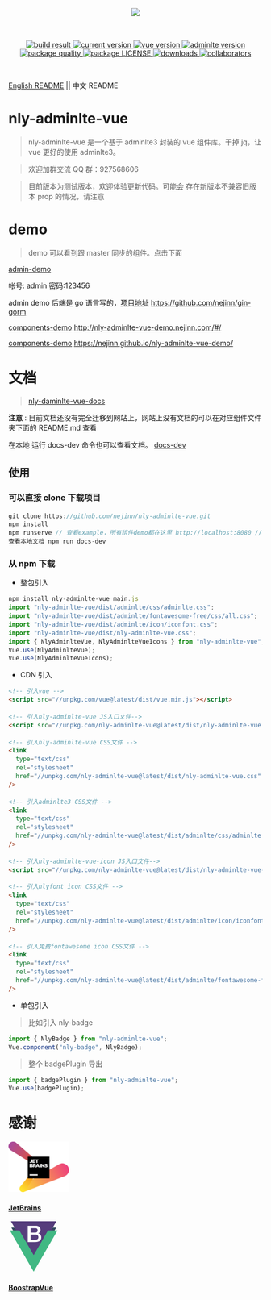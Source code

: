 <p align="center">
  <a href="https://github.com/nejinn/nly-adminlte-vue">
    <img src="https://github.com/nejinn/nly-adminlte-vue/blob/master/static/NLYREADME.png" width="300">
  </a>
</p>
<br>
<p align="center">
  <a href="https://travis-ci.org/github/nejinn/nly-adminlte-vue">
    <img src="https://travis-ci.org/nejinn/nly-adminlte-vue.svg?branch=master" alt="build result">
  </a>
  <a href="https://www.npmjs.com/package/nly-adminlte-vue">
    <img src="https://img.shields.io/npm/v/nly-adminlte-vue?color=green" alt="current version">
  </a>
  <a href="https://cn.vuejs.org">
    <img src="https://img.shields.io/badge/vue.js-2.x-green" alt="vue version">
  </a>
  <a href="https://github.com/ColorlibHQ/AdminLTE">
    <img src="https://img.shields.io/badge/adminlte-3.x-yellow" alt="adminlte version">
  </a>
  <a href="https://packagequality.com/#?package=nly-adminlte-vue">
    <img src="https://npm.packagequality.com/shield/nly-adminlte-vue.svg" alt="package quality" />
  </a>
    <a href="https://github.com/nejinn/nly-adminlte-vue/blob/master/LICENSE">
    <img src="https://img.shields.io/npm/l/nly-adminlte-vue" alt="package LICENSE" />
  </a>
  </a>
    <a href="https://www.npmjs.com/package/nly-adminlte-vue">
    <img src="https://img.shields.io/npm/dt/nly-adminlte-vue" alt="downloads" />
  </a>
  </a>
    <a href="https://github.com/nejinn/nly-adminlte-vue/graphs/contributors">
    <img src="https://img.shields.io/npm/collaborators/nly-adminlte-vue" alt="collaborators" />
  </a>

</p>

</BR>

[English README](https://github.com/nejinn/nly-adminlte-vue) || 中文 README

# nly-adminlte-vue

> nly-adminlte-vue 是一个基于 adminlte3 封装的 vue 组件库。干掉 jq，让 vue 更好的使用 adminlte3。

> 欢迎加群交流 QQ 群：927568606

> 目前版本为测试版本，欢迎体验更新代码。可能会 存在新版本不兼容旧版本 prop 的情况，请注意

# demo

> demo 可以看到跟 master 同步的组件。点击下面

[admin-demo](http://gin-admin.nejinn.com)

帐号: admin
密码:123456

admin demo 后端是 go 语言写的，[项目地址](https://github.com/nejinn/gin-gorm)
https://github.com/nejinn/gin-gorm

[components-demo](http://nly-adminlte-vue-demo.nejinn.com/#/)
http://nly-adminlte-vue-demo.nejinn.com/#/

[components-demo](https://nejinn.github.io/nly-adminlte-vue-demo/)
https://nejinn.github.io/nly-adminlte-vue-demo/

# 文档

> [nly-daminlte-vue-docs](http://nly-adminlte-vue.nejinn.com/)

**注意** : 目前文档还没有完全迁移到网站上，网站上没有文档的可以在对应组件文件夹下面的 README.md 查看

在本地 运行 docs-dev 命令也可以查看文档。 [docs-dev](#43-install)

## 使用

### 可以直接 clone 下载项目

```js
git clone https://github.com/nejinn/nly-adminlte-vue.git
npm install
npm runserve // 查看example，所有组件demo都在这里 http://localhost:8080 //
查看本地文档 npm run docs-dev
```

### 从 npm 下载

- 整包引入

```js
npm install nly-adminlte-vue main.js
import "nly-adminlte-vue/dist/adminlte/css/adminlte.css";
import "nly-adminlte-vue/dist/adminlte/fontawesome-free/css/all.css";
import "nly-adminlte-vue/dist/adminlte/icon/iconfont.css";
import "nly-adminlte-vue/dist/nly-adminlte-vue.css";
import { NlyAdminlteVue, NlyAdminlteVueIcons } from "nly-adminlte-vue";
Vue.use(NlyAdminlteVue);
Vue.use(NlyAdminlteVueIcons);
```

- CDN 引入

```html
<!-- 引入vue -->
<script src="//unpkg.com/vue@latest/dist/vue.min.js"></script>

<!-- 引入nly-adminlte-vue JS入口文件-->
<script src="//unpkg.com/nly-adminlte-vue@latest/dist/nly-adminlte-vue.umd.js"></script>

<!-- 引入nly-adminlte-vue CSS文件 -->
<link
  type="text/css"
  rel="stylesheet"
  href="//unpkg.com/nly-adminlte-vue@latest/dist/nly-adminlte-vue.css"
/>

<!-- 引入adminlte3 CSS文件 -->
<link
  type="text/css"
  rel="stylesheet"
  href="//unpkg.com/nly-adminlte-vue@latest/dist/adminlte/css/adminlte.css"
/>

<!-- 引入nly-adminlte-vue-icon JS入口文件-->
<script src="//unpkg.com/nly-adminlte-vue@latest/dist/nly-adminlte-vue-icon.umd.js"></script>

<!-- 引入nlyfont icon CSS文件 -->
<link
  type="text/css"
  rel="stylesheet"
  href="//unpkg.com/nly-adminlte-vue@latest/dist/adminlte/icon/iconfont.css"
/>

<!-- 引入免费fontawesome icon CSS文件 -->
<link
  type="text/css"
  rel="stylesheet"
  href="//unpkg.com/nly-adminlte-vue@latest/dist/adminlte/fontawesome-free/css/all.css"
/>
```

- 单包引入

> 比如引入 nly-badge

```js
import { NlyBadge } from "nly-adminlte-vue";
Vue.component("nly-badge", NlyBadge);
```

> 整个 badgePlugin 导出

```js
import { badgePlugin } from "nly-adminlte-vue";
Vue.use(badgePlugin);
```

# 感谢

<a>
  <a href="https://www.jetbrains.com/">
  <img height=100px src="https://raw.githubusercontent.com/nejinn/nly-adminlte-vue/master/static/jetbrains-variant-2.png" alt="jetbrains logo" />
  <div><h4>JetBrains</h4></div>
</a>

<a>
<a href="https://bootstrap-vue.org/">
<svg data-v-792738cd="" xmlns="http://www.w3.org/2000/svg" height="100px" width="100px" viewBox="0 0 2041 2160" clip-rule="evenodd" fill-rule="evenodd"><title data-v-792738cd="">BootstrapVue logo</title> <path data-v-792738cd="" d="m1397 271-370 642-371-642h-592l963 1667 962-1667z" fill="#34495e"></path> <path data-v-792738cd="" d="m44 0h1952l-979 1696z" fill="#563d7c" fill-rule="nonzero"></path> <path data-v-792738cd="" d="m1633 392-612 1061-613-1061h-408l1021 1768 1020-1768z" fill="#41b883"></path> <path data-v-792738cd="" d="m767 196h339c62 0 112 14 150 43 38 28 56 71 56 129 0 36-8 66-25 91s-42 44-74 58v2c43 9 75 29 98 61 22 31 33 71 33 118 0 28-5 53-15 77s-25 44-46 61c-21 18-47 31-80 41-32 11-71 16-116 16h-320zm122 292h199c29 0 54-9 73-25 20-17 29-41 29-72 0-35-8-60-26-75-17-14-43-21-76-21h-199zm0 305h216c37 0 66-10 86-29s31-46 31-81-10-61-31-80-49-28-86-28h-216z" fill="#fff"></path></svg>
<div><h4>BoostrapVue</h4></div>
</a>
</a>
